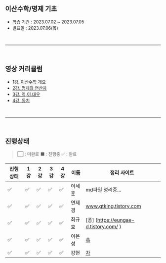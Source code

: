 ## **이산수학/명제 기초**

- 학습 기간 : 2023.07.02 ~ 2023.07.05
- 발표일 : 2023.07.06(목)

<br>

---

<br>

## **영상 커리큘럼**

- [1강. 이산수학 개요](https://www.youtube.com/watch?v=TLszG8J8mgs&list=PLRx0vPvlEmdDgOIBt9MKQl-uMVrxtac4n&index=1)
- [2강. 명제와 연산자](https://www.youtube.com/watch?v=qg-2TyHSwuc&list=PLRx0vPvlEmdDgOIBt9MKQl-uMVrxtac4n&index=2)
- [3강. 역,이,대우](https://www.youtube.com/watch?v=aSYQI4Ase9A&list=PLRx0vPvlEmdDgOIBt9MKQl-uMVrxtac4n&index=3)
- [4강. 동치](https://www.youtube.com/watch?v=KfJXtoe0VRI&list=PLRx0vPvlEmdDgOIBt9MKQl-uMVrxtac4n&index=4)

<br>

---

<br>

## **진행상태**

> :white_large_square: : 미완료
> :black_large_square: : 진행중
> :white_check_mark: : 완료

| 진행상태             | 1강                  | 2강                  | 3강                  | 4강                  | 이름   | 정리 사이트                                                                                                                    |
| -------------------- | -------------------- | -------------------- | -------------------- | -------------------- | ------ | ------------------------------------------------------------------------------------------------------------------------------ |
| :white_check_mark:   | :white_check_mark:   | :white_check_mark:   | :white_check_mark:   | :white_check_mark:   | 이세훈 | md파일 정리중...                                                                                                               |
| :white_check_mark:   | :white_check_mark:   | :white_check_mark:   | :white_check_mark:   | :white_check_mark:   | 연제경 | www.gtking.tistory.com                                                                                                         | 아직 블로그 미완 |
| :white_check_mark: | :white_check_mark: | :white_check_mark: | :white_check_mark: | :white_check_mark: | 최규호 | [퐁]                                            (https://eungae-d.tistory.com/ )|
| :white_check_mark:   | :white_check_mark:   | :white_check_mark:   | :white_check_mark:   | :white_check_mark:   | 이은성 | [흑](https://velog.io/@seong_li/%EC%9D%B4%EC%82%B0-%EC%88%98%ED%95%99-%EC%9D%B4%EC%82%B0%EC%88%98%ED%95%99-%EA%B8%B0%EC%B4%88) |
| :white_check_mark:   | :white_check_mark:   | :white_check_mark:   | :white_check_mark:   | :white_check_mark:   | 강현   | [자](https://hyunleo.tistory.com/category/CS/%EC%9D%B4%EC%82%B0%EC%88%98%ED%95%99%20%EA%B8%B0%EC%B4%88)                        |
